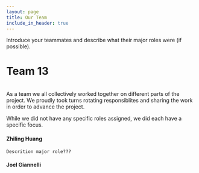```yaml
---
layout: page
title: Our Team
include_in_header: true
---
```


Introduce your teammates and describe what their major roles were (if possible). 	
	

# Team 13
<br>
As a team we all collectively worked together on different parts of the project. We proudly took turns rotating responsiblites and sharing the work in order to advance the project.

While we did not have any specific roles assigned, we did each have a specific focus.

#### Zhiling Huang
`Descrition major role???`


#### Joel Giannelli


